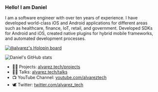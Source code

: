 ### Hello! I am Daniel

I am a software engineer with over ten years of experience. I have developed world-class iOS and Android applications for different areas such as healthcare, finance, IoT, retail, and government. Developed SDKs for Android and iOS, created native plugins for hybrid mobile frameworks, and automated development processes.

[![@alvarez's Holopin board](https://holopin.io/api/user/board?user=alvarez)](https://holopin.io/@alvarez)

![Daniel's GitHub stats](https://github-readme-stats.vercel.app/api?username=alvareztech&show_icons=true)

- 👨‍💻 Projects: [alvarez.tech/projects](https://alvarez.tech/projects)
- 👨‍🏫 Talks: [alvarez.tech/talks](https://alvarez.tech/talks)
- 📺 YouTube Channel: [youtube.com/alvareztech](https://www.youtube.com/alvareztech)
- 🕊 Twitter: [twitter.com/alvarez_tech](https://twitter.com/alvarez_tech)
